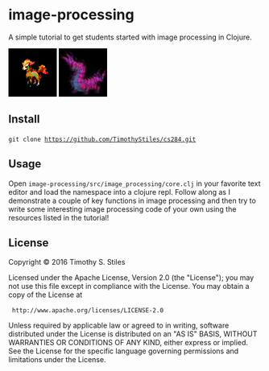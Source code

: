 # image-processing
A simple tutorial to get students started with image processing in Clojure.

![Diffed Pokemon](https://github.com/TimothyStiles/cs284/blob/master/image-processing/resources/output/poke-diff.png )
![Mutated Pokemon](https://github.com/TimothyStiles/cs284/blob/master/image-processing/resources/output/poke-mutate.png )

## Install 
<code>git clone https://github.com/TimothyStiles/cs284.git</code>

## Usage
Open <code>image-processing/src/image_processing/core.clj</code> in your favorite text editor and load the namespace into a clojure repl.
Follow along as I demonstrate a couple of key functions in image processing and then try to write some
interesting image processing code of your own using the resources listed in the tutorial!

## License

Copyright © 2016 Timothy S. Stiles

 Licensed under the Apache License, Version 2.0 (the "License");
 you may not use this file except in compliance with the License.
 You may obtain a copy of the License at

     http://www.apache.org/licenses/LICENSE-2.0

 Unless required by applicable law or agreed to in writing, software
 distributed under the License is distributed on an "AS IS" BASIS,
 WITHOUT WARRANTIES OR CONDITIONS OF ANY KIND, either express or implied.
 See the License for the specific language governing permissions and
 limitations under the License.
